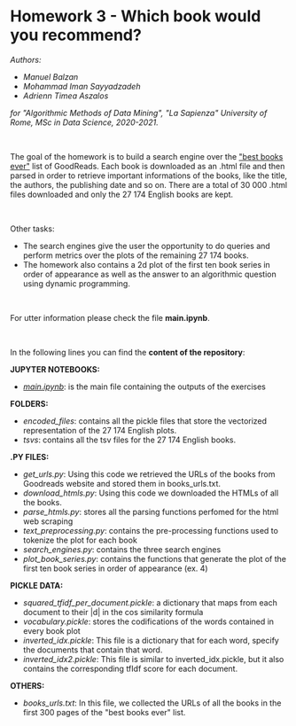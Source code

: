 # Homework 3 - Which book would you recommend?

_Authors:_
* _Manuel Balzan_
* _Mohammad Iman Sayyadzadeh_
* _Adrienn Timea Aszalos_

_for "Algorithmic Methods of Data Mining", "La Sapienza" University of Rome, MSc in Data Science, 2020-2021._


<br>

The goal of the homework is to build a search engine over the ["best books ever"](https://www.goodreads.com/list/show/1.Best_Books_Ever?page=1) list of GoodReads. Each book is downloaded as an .html file and then parsed in order to retrieve important informations of the books, like the title, the authors, the publishing date and so on. There are a total of 30 000 .html files downloaded and only the 27 174 English books are kept. 

<br>

Other tasks: 
* The search engines give the user the opportunity to do queries and perform metrics over the plots of the remaining 27 174 books.
* The homework also contains a 2d plot of the first ten book series in order of appearance as well as the answer to an algorithmic question using dynamic programming.

<br>

For utter information please check the file **main.ipynb**.

<br>

In the following lines you can find the **content of the repository**:

**JUPYTER NOTEBOOKS:**
* [_main.ipynb_](../main/main.ipynb): is the main file containing the outputs of the exercises


**FOLDERS:**
* _encoded_files_: contains all the pickle files that store the vectorized representation of the 27 174 English plots.  
* _tsvs_: contains all the tsv files for the 27 174 English books.

**.PY FILES:**
* _get_urls.py_: Using this code we retrieved the URLs of the books from Goodreads website and stored them in books_urls.txt.
* _download_htmls.py_: Using this code we downloaded the HTMLs of all the books.
* _parse_htmls.py_: stores all the parsing functions perfomed for the html web scraping 
* _text_preprocessing.py_: contains the pre-processing functions used to tokenize the plot for each book
* _search_engines.py_: contains the three search engines
* _plot_book_series.py_: contains the functions that generate the plot of the first ten book series in order of appearance (ex. 4)

**PICKLE DATA:**
* _squared_tfidf_per_document.pickle_: a dictionary that maps from each document to their |d| in the cos similarity formula 
* _vocabulary.pickle_: stores the codifications of the words contained in every book plot
* _inverted_idx.pickle_: This file is a dictionary that for each word, specify the documents that contain that word.
* _inverted_idx2.pickle_: This file is similar to inverted_idx.pickle, but it also contains the corresponding tfIdf score for each document.

**OTHERS:**
* _books_urls.txt_: In this file, we collected the URLs of all the books in the first 300 pages of the "best books ever" list.
